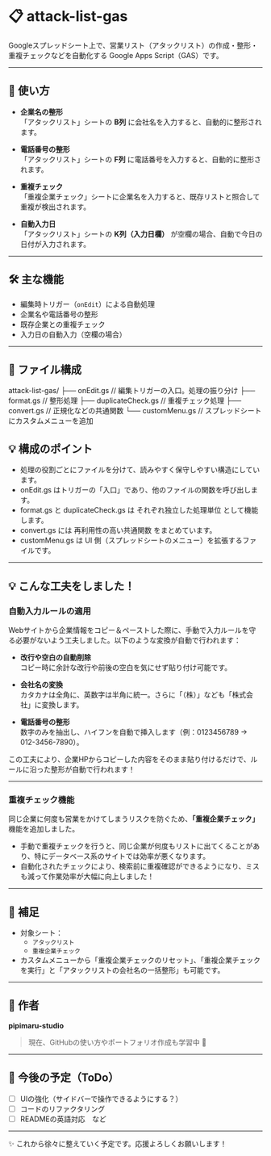 # 📋 attack-list-gas

Googleスプレッドシート上で、営業リスト（アタックリスト）の作成・整形・重複チェックなどを自動化する Google Apps Script（GAS）です。

---

## 🚀 使い方

- **企業名の整形**  
  「アタックリスト」シートの **B列** に会社名を入力すると、自動的に整形されます。

- **電話番号の整形**  
  「アタックリスト」シートの **F列** に電話番号を入力すると、自動的に整形されます。

- **重複チェック**  
  「重複企業チェック」シートに企業名を入力すると、既存リストと照合して重複が検出されます。

- **自動入力日**  
  「アタックリスト」シートの **K列（入力日欄）** が空欄の場合、自動で今日の日付が入力されます。

---

## 🛠 主な機能

- 編集時トリガー（`onEdit`）による自動処理
- 企業名や電話番号の整形
- 既存企業との重複チェック
- 入力日の自動入力（空欄の場合）

---

## 📁 ファイル構成

attack-list-gas/
├── onEdit.gs          // 編集トリガーの入口。処理の振り分け
├── format.gs          // 整形処理
├── duplicateCheck.gs  // 重複チェック処理
├── convert.gs         // 正規化などの共通関数
└── customMenu.gs      // スプレッドシートにカスタムメニューを追加


💡 構成のポイント
-
- 処理の役割ごとにファイルを分けて、読みやすく保守しやすい構造にしています。
- onEdit.gs はトリガーの「入口」であり、他のファイルの関数を呼び出します。
- format.gs と duplicateCheck.gs は それぞれ独立した処理単位 として機能します。
- convert.gs には 再利用性の高い共通関数 をまとめています。
- customMenu.gs は UI 側（スプレッドシートのメニュー）を拡張するファイルです。

---

## 💡 こんな工夫をしました！

### 自動入力ルールの適用

Webサイトから企業情報をコピー＆ペーストした際に、手動で入力ルールを守る必要がないよう工夫しました。以下のような変換が自動で行われます：

- **改行や空白の自動削除**  
  コピー時に余計な改行や前後の空白を気にせず貼り付け可能です。

- **会社名の変換**  
  カタカナは全角に、英数字は半角に統一。さらに「（株）」なども「株式会社」に変換します。

- **電話番号の整形**  
  数字のみを抽出し、ハイフンを自動で挿入します（例：0123456789 → 012-3456-7890）。

この工夫により、企業HPからコピーした内容をそのまま貼り付けるだけで、ルールに沿った整形が自動で行われます！

---

### 重複チェック機能

同じ企業に何度も営業をかけてしまうリスクを防ぐため、**「重複企業チェック」** 機能を追加しました。

- 手動で重複チェックを行うと、同じ企業が何度もリストに出てくることがあり、特にデータベース系のサイトでは効率が悪くなります。
- 自動化されたチェックにより、検索前に重複確認ができるようになり、ミスも減って作業効率が大幅に向上しました！


---

## 📝 補足

- 対象シート：
  - `アタックリスト`
  - `重複企業チェック`
- カスタムメニューから「重複企業チェックのリセット」、「重複企業チェックを実行」と「アタックリストの会社名の一括整形」も可能です。

---

## 👤 作者

**pipimaru-studio**  
> 現在、GitHubの使い方やポートフォリオ作成も学習中 🐣

---

## 🚧 今後の予定（ToDo）

- [ ] UIの強化（サイドバーで操作できるようにする？）
- [ ] コードのリファクタリング
- [ ] READMEの英語対応　など

---

✨ これから徐々に整えていく予定です。応援よろしくお願いします！

